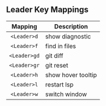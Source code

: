 ## Leader Key Mappings
| Mapping      | Description        |
| :-:          | -                  |
| `<Leader>d`  | show diagnostic    |
| `<Leader>f`  | find in files      |
| `<Leader>gd` | git diff           |
| `<Leader>gr` | git reset          |
| `<Leader>h`  | show hover tooltip |
| `<Leader>l`  | restart lsp        |
| `<Leader>w`  | switch window      |
